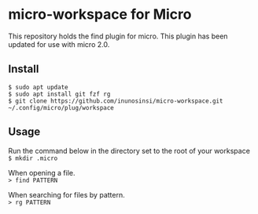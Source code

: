 # micro-workspace for Micro
This repository holds the find plugin for micro. This plugin has been updated for use with micro 2.0.
## Install  
```
$ sudo apt update
$ sudo apt install git fzf rg
$ git clone https://github.com/inunosinsi/micro-workspace.git ~/.config/micro/plug/workspace
```
## Usage
Run the command below in the directory set to the root of your workspace  
```$ mkdir .micro```

When opening a file.  
```> find PATTERN```

When searching for files by pattern.  
```> rg PATTERN```
